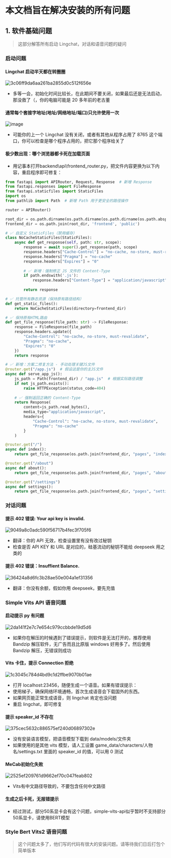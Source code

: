 # 本文档旨在解决安装的所有问题

## 1. 软件基础问题

> 这部分解答所有启动 Lingchat，对话和语音问题的疑问

### 启动问题

#### Lingchat 启动半天都在转圈圈
![3c06ff9da6aa261ba2855d0c512f656e](https://github.com/user-attachments/assets/ca13a991-4e8a-4c0d-b98e-67be36845a79)

- 多等一会，初始化时间比较长，在此期间不要关闭，如果最后还是无法启动，那没救了（，你的电脑可能是 20 多年前的老古董

#### 通常每个套接字地址(地址/网络地址/端口)只允许使用一次
![image](https://github.com/user-attachments/assets/ea51c143-12da-4c7a-9c5e-8f18bc54b673)

- 可能你的上一个 Lingchat 没有关闭，或者有其他从程序占用了 8765 这个端口，你可以检查是哪个程序占用的，把它那个程序给关了

#### 极少数出现：哪个浏览器都卡死在加载页面
- 用记事本打开backend\api\frontend_router.py，把文件内容更换为以下内容，重启程序即可修复：
```python
from fastapi import APIRouter, Request, Response  # 新增 Response
from fastapi.responses import FileResponse
from fastapi.staticfiles import StaticFiles
import os
from pathlib import Path  # 新增 Path 用于更安全的路径操作

router = APIRouter()

root_dir = os.path.dirname(os.path.dirname(os.path.dirname(os.path.abspath(__file__))))
frontend_dir = os.path.join(root_dir, 'frontend', 'public')

# ✅ 自定义 StaticFiles（禁用缓存）
class NoCacheStaticFiles(StaticFiles):
    async def get_response(self, path: str, scope):
        response = await super().get_response(path, scope)
        response.headers["Cache-Control"] = "no-cache, no-store, must-revalidate"
        response.headers["Pragma"] = "no-cache"
        response.headers["Expires"] = "0"
        
        # ✅ 新增：强制修正 JS 文件的 Content-Type
        if path.endswith('.js'):
            response.headers["Content-Type"] = "application/javascript"
            
        return response

# ✅ 托管所有静态资源（保持原有路径结构）
def get_static_files():
    return NoCacheStaticFiles(directory=frontend_dir)

# ✅ 保持原有HTML路由
def get_file_response(file_path: str) -> FileResponse:
    response = FileResponse(file_path)
    response.headers.update({
        "Cache-Control": "no-cache, no-store, must-revalidate",
        "Pragma": "no-cache",
        "Expires": "0"
    })
    return response

# ✅ 新增：方案二修复方法 - 手动处理关键JS文件
@router.get("/app.js")  # 假设这是你的主JS文件
async def serve_app_js():
    js_path = Path(frontend_dir) / "app.js"  # 根据实际路径调整
    if not js_path.exists():
        raise HTTPException(status_code=404)
    
    # ✅ 强制返回正确的 Content-Type
    return Response(
        content=js_path.read_bytes(),
        media_type="application/javascript",
        headers={
            "Cache-Control": "no-cache, no-store, must-revalidate",
            "Pragma": "no-cache"
        }
    )

@router.get("/")
async def index():
    return get_file_response(os.path.join(frontend_dir, "pages", "index.html"))

@router.get("/about")
async def about():
    return get_file_response(os.path.join(frontend_dir, "pages", "about.html"))

@router.get("/settings")
async def settings():
    return get_file_response(os.path.join(frontend_dir, "pages", "settings.html"))
```

### 对话问题

#### 提示 402 错误: Your api key is invalid.
![9049a8c0adc590f56717b4fec3f705f6](https://github.com/user-attachments/assets/26c603e7-0ef2-4664-903a-11a366720449)

- 翻译：你的 API 无效，检查设置里有没有改过秘钥
- 检查是否 API KEY 和 URL 是对应的，硅基流动的秘钥不能给 deepseek 用之类的

#### 提示 402 错误：Insuffient Balance.
![36424a8d6fc3b28ae50e004a1ef31356](https://github.com/user-attachments/assets/68e96fb7-38e1-465f-bb7e-2ab6f0c5c942)

- 翻译：你没有余额，假如你用 deepseek，要先充值

### Simple Vits API 语音问题

#### 启动提示 py 有问题

![2da141f2e7c7e654c979ccbbde19d5d6](https://github.com/user-attachments/assets/7b560c32-8831-4dcc-b313-eb4be55f86c9)

- 如果你在解压的时候遇到了错误提示，则软件是无法打开的，推荐使用 Bandzip 解压软件，无广告而且比原版 windows 好用多了。然后使用 Bandzip 解压，无错误则成功

#### Vits 卡住，提示 Connection 拒绝

![1c3045c784d4bd9c1d2ffbe9070b01ae](https://github.com/user-attachments/assets/2ab88016-4efa-4bab-90aa-d952e83f5ed8)

- 打开 localhost:23456，随便生成一个语音。如果有错误提示：
- 使用梯子，确保网络环境通畅，首次生成语音会下载国外的东西。
- 如果网页能正常生成语音，则 lingchat 肯定也没问题
- 重启 lingchat，即可修复

#### 提示 speaker_id 不存在
![375cec5632c886575ef240d06897302e](https://github.com/user-attachments/assets/5d0d1e7c-14a4-43fb-b240-2299bcb4cf45)
- 没有安装语言模型，把语音模型下载到 data/models/文件夹
- 如果使用的是其他 vits 模型，请人工设置 game_data/characters/人物名/settings.txt 里面的 speaker_id 的值，可以用 0 测试

#### MeCab初始化失败
![2525ef209761d9662ef70c047feab802](https://github.com/user-attachments/assets/bfe4a969-1e93-47e0-b145-215afa35ef41)
- Vits有中文路径导致的，不要包含任何中文路径

#### 生成之后卡死，无报错提示
- 经过测试，部分50系显卡会有这个问题，simple-vits-api似乎暂时不支持部分50系显卡，请使用BERT模型

### Style Bert Vits2 语音问题

> 这个问题太多了，他们写的代码有很大的安装问题。请等待我们日后打包个简单版本
